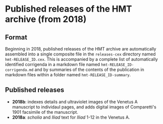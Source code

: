 # Published releases of the HMT archive (from 2018)


## Format

Beginning in 2018, published releases of the HMT archive are automatically assembled into a single composite file in the `releases-cex` directory named `hmt-RELEASE_ID.cex`.  This is accompanied by a complete list of automatically identified corrigenda in a markdown file named `hmt-RELEASE_ID-corrigenda.md` and by summaries of the contents of the publication in markdown files within a folder named `hmt-RELEASE_ID-summary`.


## Published releases


-  **2018b**:  indexes details and ultraviolet images of the Venetus A manuscript to individaul pages, and adds digital images of Comparetti's 1901 facsimile of the manuscript.
-  **2018a**:  *scholia* and *Iliad* text for *Iliad* 1-12 in the Venetus A.
